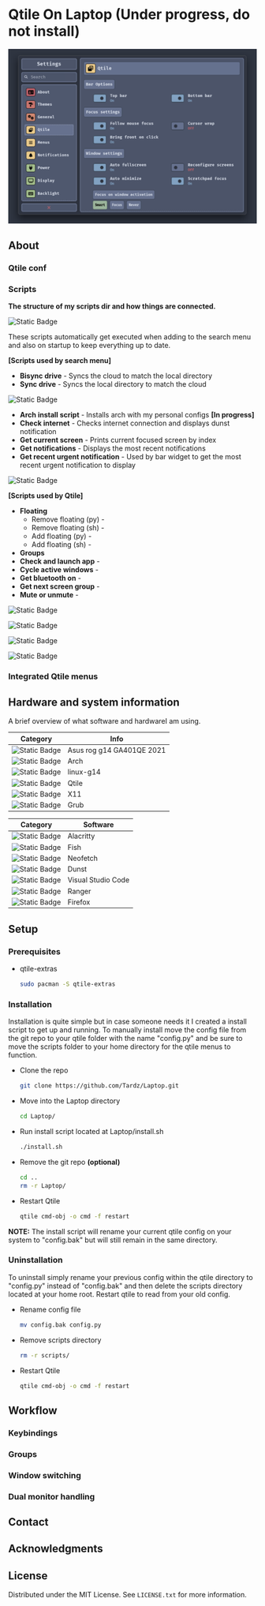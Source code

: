 # Qtile On Laptop **(Under progress, do not install)**
![Woop](https://github.com/Tardz/Laptop/blob/main/settings_menu_screenshot.png)

## About

### Qtile conf

### Scripts
**The structure of my scripts dir and how things are connected.**

![Static Badge](https://img.shields.io/badge/Drive-none?style=for-the-badge&color=%23bf616a)

These scripts automatically get executed when adding to the search menu and also on startup to keep everything up to date.  

**[Scripts used by search menu]**

* **Bisync drive** - Syncs the cloud to match the local directory
* **Sync drive** - Syncs the local directory to match the cloud

![Static Badge](https://img.shields.io/badge/Other-none?style=for-the-badge&color=%23d08770)

* **Arch install script** - Installs arch with my personal configs **[In progress]**
* **Check internet** - Checks internet connection and displays dunst notification
* **Get current screen** - Prints current focused screen by index
* **Get notifications** - Displays the most recent notifications
* **Get recent urgent notification** - Used by bar widget to get the most recent urgent notification to display

![Static Badge](https://img.shields.io/badge/Qtile-none?style=for-the-badge&color=%23ebcb8b)

**[Scripts used by Qtile]**

* **Floating**
   * Remove floating (py) - 
   * Remove floating (sh) - 
   * Add floating (py) - 
   * Add floating (sh) - 
* **Groups** 
* **Check and launch app** - 
* **Cycle active windows** - 
* **Get bluetooth on** - 
* **Get next screen group** - 
* **Mute or unmute** - 

![Static Badge](https://img.shields.io/badge/Rofi-none?style=for-the-badge&color=%23a3be8c)

![Static Badge](https://img.shields.io/badge/Systemd-none?style=for-the-badge&color=%238fbcbb)

![Static Badge](https://img.shields.io/badge/Term-none?style=for-the-badge&color=%2381A1C1)

![Static Badge](https://img.shields.io/badge/Udev-none?style=for-the-badge&color=%239B98B7)


### Integrated Qtile menus

## Hardware and system information
A brief overview of what software and hardwareI am using.

| Category           | Info                        |
|--------------------|-----------------------------|
|![Static Badge](https://img.shields.io/badge/Device-none?style=for-the-badge&logo=open%20source%20hardware&logoColor=%23bf616a&color=%23353b4a)|Asus rog g14 GA401QE 2021|
|![Static Badge](https://img.shields.io/badge/OS-none?style=for-the-badge&logo=arch%20linux&logoColor=%23d08770&color=%23353b4a)|Arch|
|![Static Badge](https://img.shields.io/badge/Kernel-none?style=for-the-badge&logo=matternet&logoColor=%23ebcb8b&color=%23353b4a)|linux-g14|
|![Static Badge](https://img.shields.io/badge/Window%20manager-none?style=for-the-badge&logo=tmux&logoColor=%23a3be8c&color=%23353b4a)|Qtile|
|![Static Badge](https://img.shields.io/badge/Display%20server-none?style=for-the-badge&logo=serverfault&logoColor=%238fbcbb&color=%23353b4a)|X11|
|![Static Badge](https://img.shields.io/badge/Boot%20loader-none?style=for-the-badge&logo=spring%20boot&logoColor=%2381A1C1&color=%23353b4a)|Grub|

| Category           | Software                    |
|--------------------|-----------------------------|
|![Static Badge](https://img.shields.io/badge/Terminal-none?style=for-the-badge&logo=windows%20terminal&logoColor=%23bf616a&color=%23353b4a)|Alacritty|
|![Static Badge](https://img.shields.io/badge/Shell-none?style=for-the-badge&logo=windows%20terminal&logoColor=%23d08770&color=%23353b4a)|Fish|
|![Static Badge](https://img.shields.io/badge/Fetch-none?style=for-the-badge&logo=windows%20terminal&logoColor=%23ebcb8b&color=%23353b4a)|Neofetch|
|![Static Badge](https://img.shields.io/badge/Notifications-none?style=for-the-badge&logo=power%20virtual%20agents&logoColor=%23a3be8c&color=%23353b4a)|Dunst|
|![Static Badge](https://img.shields.io/badge/Code%20Editor-none?style=for-the-badge&logo=visual%20studio%20code&logoColor=%238fbcbb&color=%23353b4a)|Visual Studio Code|
|![Static Badge](https://img.shields.io/badge/File%20manager-none?style=for-the-badge&logo=files&logoColor=%2381A1C1&color=%23353b4a)|Ranger|
|![Static Badge](https://img.shields.io/badge/Browser-none?style=for-the-badge&logo=firefox%20browser&logoColor=%239B98B7&color=%23353b4a)|Firefox|

## Setup

### Prerequisites
* qtile-extras

   ```sh
   sudo pacman -S qtile-extras
   ```

### Installation 
Installation is quite simple but in case someone needs it I created a install script to get up and running. To manually install move the config file from the git repo to your qtile folder with the name "config.py" and be sure to move the scripts folder to your home directory for the qtile menus to function.

* Clone the repo

   ```sh
   git clone https://github.com/Tardz/Laptop.git
   ```   
* Move into the Laptop directory
  
   ```sh
   cd Laptop/
   ```
* Run install script located at Laptop/install.sh
  
   ```sh
   ./install.sh
   ```

* Remove the git repo **(optional)**
  
   ```sh
   cd ..
   rm -r Laptop/
   ```

* Restart Qtile
  
   ```sh
   qtile cmd-obj -o cmd -f restart
   ```

**NOTE:** The install script will rename your current qtile config on your system to "config.bak" but will still remain in the same directory. 

### Uninstallation
To uninstall simply rename your previous config within the qtile directory to "config.py" instead of "config.bak" and then delete the scripts directory located at your home root. Restart qtile to read from your old config.

* Rename config file
  
   ```sh
   mv config.bak config.py
   ```

* Remove scripts directory
  
   ```sh
   rm -r scripts/
   ```

* Restart Qtile
  
   ```sh
   qtile cmd-obj -o cmd -f restart
   ```


## Workflow

### Keybindings
### Groups
### Window switching
### Dual monitor handling

## Contact

## Acknowledgments

## License

Distributed under the MIT License. See `LICENSE.txt` for more information.
